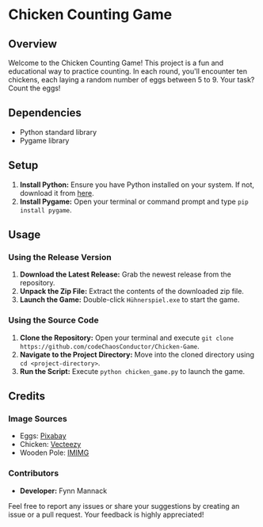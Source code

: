 # Chicken Counting Game

## Overview
Welcome to the Chicken Counting Game! This project is a fun and educational way to practice counting. In each round, you'll encounter ten chickens, each laying a random number of eggs between 5 to 9. Your task? Count the eggs!

## Dependencies
- Python standard library
- Pygame library

## Setup
1. **Install Python:** Ensure you have Python installed on your system. If not, download it from [here](https://www.python.org/downloads/).
2. **Install Pygame:** Open your terminal or command prompt and type `pip install pygame`.

## Usage
### Using the Release Version
1. **Download the Latest Release:** Grab the newest release from the repository.
2. **Unpack the Zip File:** Extract the contents of the downloaded zip file.
3. **Launch the Game:** Double-click `Hühnerspiel.exe` to start the game.

### Using the Source Code
1. **Clone the Repository:** Open your terminal and execute `git clone https://github.com/codeChaosConductor/Chicken-Game`.
2. **Navigate to the Project Directory:** Move into the cloned directory using `cd <project-directory>`.
3. **Run the Script:** Execute `python chicken_game.py` to launch the game.

## Credits
### Image Sources
- Eggs: [Pixabay](https://pixabay.com/de/vectors/ei-oval-lebensmittel-runden-157224/)
- Chicken: [Vecteezy](https://de.vecteezy.com/vektorkunst/29572254-ein-nett-hahnchen-ei-vektor)
- Wooden Pole: [IMIMG](https://5.imimg.com/data5/SELLER/Default/2022/10/VL/IW/UP/68973505/eucalyptus-wooden-pole-500x500.jpeg)

### Contributors
- **Developer:** Fynn Mannack

Feel free to report any issues or share your suggestions by creating an issue or a pull request. Your feedback is highly appreciated!
